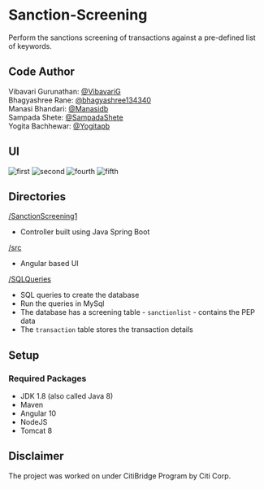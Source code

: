 # Sanction-Screening
Perform the sanctions screening of transactions against a pre-defined list of keywords.

## Code Author
Vibavari Gurunathan: [@VibavariG](https://github.com/VibavariG)<br/>
Bhagyashree Rane: [@bhagyashree134340](https://github.com/bhagyashree134340)<br/>
Manasi Bhandari: [@Manasidb](https://github.com/Manasidb)<br/>
Sampada Shete: [@SampadaShete](https://github.com/SampadaShete)<br/>
Yogita Bachhewar: [@Yogitapb](https://github.com/Yogitapb)<br/>

## UI
![first](https://user-images.githubusercontent.com/42400331/137597777-0c1067c6-938b-471a-bb40-aeb4999eb92b.png)
![second](https://user-images.githubusercontent.com/42400331/137597784-5c1fe39d-3c7e-4e20-a32c-379b32121316.png)
![fourth](https://user-images.githubusercontent.com/42400331/137597788-d74bdc05-be4c-48a4-8e3c-3792d9b62bb5.png)
![fifth](https://user-images.githubusercontent.com/42400331/137597791-3d0cad95-179f-4468-a9bd-8fc0dc7323d3.png)


## Directories
[/SanctionScreening1](https://github.com/VibavariG/Sanction-Screening/tree/main/SanctionScreening1)
* Controller built using Java Spring Boot

[/src](https://github.com/VibavariG/Sanction-Screening/tree/main/src)
* Angular based UI

[/SQLQueries](https://github.com/VibavariG/Sanction-Screening/blob/main/SQLQueries.txt)
* SQL queries to create the database
* Run the queries in MySql
* The database has a screening table - `sanctionlist` - contains the PEP data
* The `transaction` table stores the transaction details

## Setup
### Required Packages
* JDK 1.8 (also called Java 8)
* Maven
* Angular 10
* NodeJS
* Tomcat 8

## Disclaimer
The project was worked on under CitiBridge Program by Citi Corp. 

